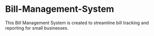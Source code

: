 # Bill-Management-System
This Bill Management System is created to streamline bill tracking and reporting for small businesses.

